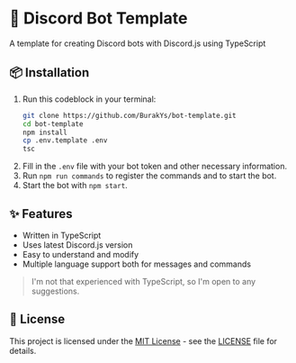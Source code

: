 # 🤖 Discord Bot Template

A template for creating Discord bots with Discord.js using TypeScript

## 📦 Installation

1. Run this codeblock in your terminal:
    ```bash
    git clone https://github.com/BurakYs/bot-template.git
    cd bot-template
    npm install
    cp .env.template .env
    tsc
    ```
2. Fill in the `.env` file with your bot token and other necessary information.
3. Run `npm run commands` to register the commands and to start the bot.
4. Start the bot with `npm start`.

## ✨ Features

- Written in TypeScript
- Uses latest Discord.js version
- Easy to understand and modify
- Multiple language support both for messages and commands

> I'm not that experienced with TypeScript, so I'm open to any suggestions.

## 📝 License

This project is licensed under the [MIT License](./LICENSE) - see the [LICENSE](./LICENSE) file for details.